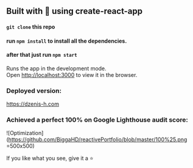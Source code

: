 ## Built with 💙 using create-react-app

#### `git clone` this repo

#### run `npm install` to install all the dependencies.

#### after that just run `npm start`

Runs the app in the development mode.<br>
Open [http://localhost:3000](http://localhost:3000) to view it in the browser.

### Deployed version:

https://dzenis-h.com

### Achieved a perfect 100% on Google Lighthouse audit score:

![Optimization](https://github.com/BiggaHD/reactivePortfolio/blob/master/100%25.png =500x500)


If you like what you see, give it a ⭐
